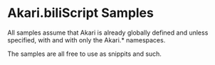 Akari.biliScript Samples
========================

All samples assume that Akari is already globally defined and unless specified, with and with only the Akari.* namespaces.

The samples are all free to use as snippits and such.